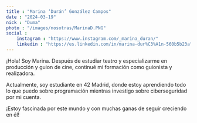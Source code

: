 ```yaml
---
title : "Marina ‘Durán’ González Campos"
date : "2024-03-19"
nick : "Duma"
photo : "/images/nosotras/MarinaD.PNG" 
social :
    instagram : "https://www.instagram.com/_marina_duran/"
    linkedin : "https://es.linkedin.com/in/marina-dur%C3%A1n-560b5b23a"
---
```


¡Hola! Soy Marina. Después de estudiar teatro y especializarme en producción y guion de cine, continué mi formación como guionista y realizadora. 

Actualmente, soy estudiante en 42 Madrid, donde estoy aprendiendo todo lo que puedo sobre programación mientras investigo sobre ciberseguridad por mi cuenta. 

¡Estoy fascinada por este mundo y con muchas ganas de seguir creciendo en él!